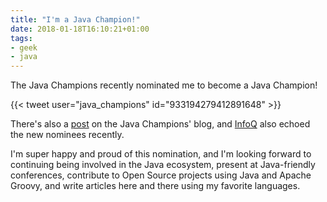 ```yaml
---
title: "I'm a Java Champion!"
date: 2018-01-18T16:10:21+01:00
tags:
- geek
- java
---
```


The Java Champions recently nominated me to become a Java Champion!

{{< tweet user="java_champions" id="933194279412891648" >}}

There's also a [post](https://blogs.oracle.com/java/new-java-champions-in-2017) on the Java Champions' blog, and [InfoQ](https://www.infoq.com/news/2018/01/JavaChampions2017) also echoed the new nominees recently.

I'm super happy and proud of this nomination, and I'm looking forward to continuing being involved in the Java ecosystem, present at Java-friendly conferences, contribute to Open Source projects using Java and Apache Groovy, and write articles here and there using my favorite languages.